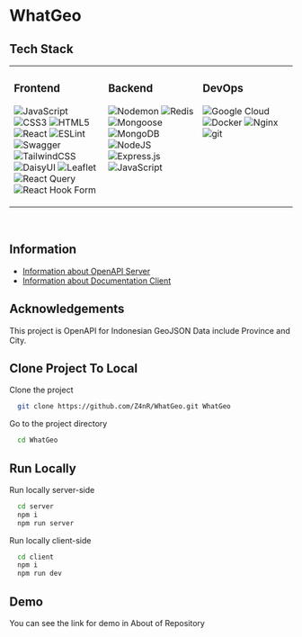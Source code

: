 # WhatGeo

## Tech Stack  

<div align="center">
<table><tr><td valign="top" width="33%">

### Frontend  
![JavaScript](https://img.shields.io/badge/javascript-%23323330.svg?style=for-the-badge&logo=javascript&logoColor=%23F7DF1E) ![CSS3](https://img.shields.io/badge/css3-%231572B6.svg?style=for-the-badge&logo=css3&logoColor=white) ![HTML5](https://img.shields.io/badge/html5-%23E34F26.svg?style=for-the-badge&logo=html5&logoColor=white) ![React](https://img.shields.io/badge/react-%2320232a.svg?style=for-the-badge&logo=react&logoColor=%2361DAFB) ![ESLint](https://img.shields.io/badge/ESLint-4B3263?style=for-the-badge&logo=eslint&logoColor=white) ![Swagger](https://img.shields.io/badge/-Swagger-%23Clojure?style=for-the-badge&logo=swagger&logoColor=white) ![TailwindCSS](https://img.shields.io/badge/tailwindcss-%2338B2AC.svg?style=for-the-badge&logo=tailwind-css&logoColor=white) ![DaisyUI](https://img.shields.io/badge/daisy%20UI-daisyUI?style=for-the-badge&logo=daisyUI&logoColor=white&color=%235A0EF8) ![Leaflet](https://img.shields.io/badge/leaflet-Lealfet?style=for-the-badge&logo=leaflet&color=%23199900
) ![React Query](https://img.shields.io/badge/react_query-React_Query?style=for-the-badge&logo=react%20query&logoColor=white&color=%23FF4154
) ![React Hook Form](https://img.shields.io/badge/react%20hook%20form-React%20Hook%20Form?style=for-the-badge&logo=react%20hook%20form&logoColor=white&color=%23EC5990)

</td><td valign="top" width="33%">

### Backend  
![Nodemon](https://img.shields.io/badge/nodemon-Nodemon?style=for-the-badge&logo=nodemon&logoColor=white&color=%2376D04B
) ![Redis](https://img.shields.io/badge/redis-%23DD0031.svg?style=for-the-badge&logo=redis&logoColor=white) ![Mongoose](https://img.shields.io/badge/mongoose-Mongoose?style=for-the-badge&logo=mongoose&logoColor=white&color=%23880000
) ![MongoDB](https://img.shields.io/badge/MongoDB-%234ea94b.svg?style=for-the-badge&logo=mongodb&logoColor=white) ![NodeJS](https://img.shields.io/badge/node.js-6DA55F?style=for-the-badge&logo=node.js&logoColor=white) ![Express.js](https://img.shields.io/badge/express.js-%23404d59.svg?style=for-the-badge&logo=express&logoColor=%2361DAFB) ![JavaScript](https://img.shields.io/badge/javascript-%23323330.svg?style=for-the-badge&logo=javascript&logoColor=%23F7DF1E)

</td><td valign="top" width="33%">

### DevOps  
![Google Cloud](https://img.shields.io/badge/Google%20Cloud-%234285F4.svg?style=for-the-badge&logo=google-cloud&logoColor=white) ![Docker](https://img.shields.io/badge/docker-%230db7ed.svg?style=for-the-badge&logo=docker&logoColor=white) ![Nginx](https://img.shields.io/badge/nginx-%23009639.svg?style=for-the-badge&logo=nginx&logoColor=white) ![git](https://img.shields.io/badge/git-GIT?style=for-the-badge&logo=git&logoColor=white&color=%23F05032
)

</td></tr></table> 
</div>

</br>

## Information

- [Information about OpenAPI Server](https://github.com/Z4nR/WhatGeo/tree/main/server)
- [Information about Documentation Client](https://github.com/Z4nR/WhatGeo/tree/main/client)

## Acknowledgements

This project is OpenAPI for Indonesian GeoJSON Data include Province and City.

## Clone Project To Local

Clone the project

```bash
  git clone https://github.com/Z4nR/WhatGeo.git WhatGeo
```

Go to the project directory

```bash
  cd WhatGeo
```

## Run Locally

Run locally server-side

```bash
  cd server
  npm i
  npm run server
```

Run locally client-side

```bash
  cd client
  npm i
  npm run dev
```

## Demo

You can see the link for demo in About of Repository
